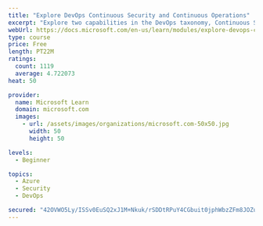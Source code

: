 ```yaml
---
title: "Explore DevOps Continuous Security and Continuous Operations"
excerpt: "Explore two capabilities in the DevOps taxonomy, Continuous Security and Continuous Operations."
webUrl: https://docs.microsoft.com/en-us/learn/modules/explore-devops-continuous-security-operations/
type: course
price: Free
length: PT22M
ratings:
  count: 1119
  average: 4.722073
heat: 50

provider:
  name: Microsoft Learn
  domain: microsoft.com
  images:
    - url: /assets/images/organizations/microsoft.com-50x50.jpg
      width: 50
      height: 50

levels:
  - Beginner

topics:
  - Azure
  - Security
  - DevOps

secured: "42OVWO5Ly/ISSv0EuSQ2xJ1M+Nkuk/rSDDtRPuY4CGbuit0jphWbzZFm8JOZuio4rWoZ7QzZDFunQSDGfjqB/IF+MJvhEf0W58T+zv6HH/p8NHc2vdiDq94cPEf7cngP2dc+MCQosP2S/hDn2jt0uDO91iq6F1sFW3PAYb7YYChzgK4K7dBadYEP1NvKB4Dw1ZrloVACQtA+/wcaE22uim6s6za9MQSJLn/uxFLsXnzy92KP8MAyaxOE91tgfJO9Wb8jlpmGPbWxBawyGJ3qb2Cr5VU2m0lWPRGx0+cJJdAtmdQ0jAfa42/BGKfeuRsWskWftAn6fV/g13prpD4stvEwNcGBA9+KytJtBYwUI1Vml2Mj6PnernC6Aw6mz/NotqIP9QYNY4gD1wvLyB/50j3xa28+UL4xTIPVvfxzO/s=;mkYmEs4RPP8cTpQS1Ug7ug=="
---
```


